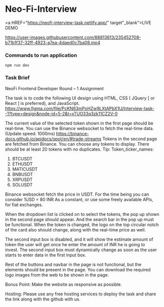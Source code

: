 # Neo-Fi-Interview

<a HREF="https://neofi-interview-task.netlify.app/" target"_blank">LIVE DEMO</a>

https://user-images.githubusercontent.com/88813613/235452708-b71b1f37-32ff-4923-a7ea-4daed0c7ba08.mp4


### Commands to run application
`npm run dev`

### Task Brief
NeoFi Frontend Developer Round – 1 Assignment


 
The task is to code the following UI design using HTML, CSS ( JQuery [ or React ] is preferred), and JavaScript.
https://www.figma.com/file/PcKN63mPoHZw9LXtAPbX1U/Interview-task--1?type=design&node-id=5-2&t=xTUO33q3zk11CZ2V-0
 
The current value of the selected token shown in the first page should be real-time. You can use the Binance websocket to fetch the real-time data. (Update speed: 1000ms)
https://binance-docs.github.io/apidocs/spot/en/#trade-streams
Tokens in the second page are fetched from Binance. You can choose any tokens to display. There should be at least 20 tokens with no duplicates.
Tip:  Token_ticker_names:
1. BTCUSDT
2. ETHUSDT
3. MATICUSDT
4. BNBUSDT
5. XRPUSDT
6. SOLUSDT


Binance websocket fetch the price in USDT. For the time being you can consider 1USD = 80 INR As a constant, or use some freely available APIs, for fiat exchanges.

When the dropdown list is clicked on to select the tokens, the pop up shown in the second page should appear. And the search bar in the pop up must be functional. When the token is changed, the logo on the top circular notch of the card also should change, along with the real-time price as well.

The second input box is disabled, and it will show the estimate amount of token the user will get once he enter the amount of INR he is going to invest. The second input box must dynamically change as soon as the user starts to enter data in the first input box.

Rest of the buttons and navbar in the page is not functional, but the elements should be present in the page. You can download the required logo images from the web to be shown in the page.
 		
   Bonus Point: Make the website as responsive as possible.

Hosting: Please use any free hosting services to deploy the task and share the link along with the github with us.


